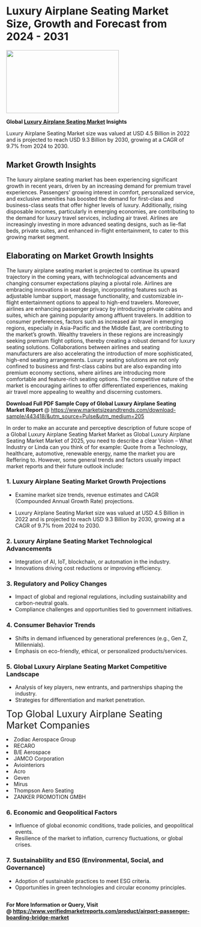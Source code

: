 <H1>Luxury Airplane Seating Market Size, Growth and Forecast from 2024 - 2031</H1><img class="aligncenter size-medium wp-image-584254" src="https://thirdeyenews.in/wp-content/uploads/2024/09/Global-Market-Research-300x168.jpeg" alt="" width="300" height="168" /><p><strong>Global&nbsp;<a href="https://www.marketsizeandtrends.com/download-sample/443418/&amp;utm_source=Pulse&amp;utm_medium=205">Luxury Airplane Seating Market</a> Insights</strong></p><p>Luxury Airplane Seating Market size was valued at USD 4.5 Billion in 2022 and is projected to reach USD 9.3 Billion by 2030, growing at a CAGR of 9.7% from 2024 to 2030.</p><p><h2>Market Growth Insights</h2> The luxury airplane seating market has been experiencing significant growth in recent years, driven by an increasing demand for premium travel experiences. Passengers' growing interest in comfort, personalized service, and exclusive amenities has boosted the demand for first-class and business-class seats that offer higher levels of luxury. Additionally, rising disposable incomes, particularly in emerging economies, are contributing to the demand for luxury travel services, including air travel. Airlines are increasingly investing in more advanced seating designs, such as lie-flat beds, private suites, and enhanced in-flight entertainment, to cater to this growing market segment. <h2>Elaborating on Market Growth Insights</h2> The luxury airplane seating market is projected to continue its upward trajectory in the coming years, with technological advancements and changing consumer expectations playing a pivotal role. Airlines are embracing innovations in seat design, incorporating features such as adjustable lumbar support, massage functionality, and customizable in-flight entertainment options to appeal to high-end travelers. Moreover, airlines are enhancing passenger privacy by introducing private cabins and suites, which are gaining popularity among affluent travelers. In addition to consumer preferences, factors such as increased air travel in emerging regions, especially in Asia-Pacific and the Middle East, are contributing to the market’s growth. Wealthy travelers in these regions are increasingly seeking premium flight options, thereby creating a robust demand for luxury seating solutions. Collaborations between airlines and seating manufacturers are also accelerating the introduction of more sophisticated, high-end seating arrangements. Luxury seating solutions are not only confined to business and first-class cabins but are also expanding into premium economy sections, where airlines are introducing more comfortable and feature-rich seating options. The competitive nature of the market is encouraging airlines to offer differentiated experiences, making air travel more appealing to wealthy and discerning customers. </p><p><span class=""><strong>Download Full PDF Sample Copy of Global Luxury Airplane Seating Market Report</strong> @ <a href="https://www.marketsizeandtrends.com/download-sample/443418/&amp;utm_source=Pulse&amp;utm_medium=205" target="_blank">https://www.marketsizeandtrends.com/download-sample/443418/&amp;utm_source=Pulse&amp;utm_medium=205</a></span></p><p>In order to make an accurate and perceptive description of future scope of a Global&nbsp;Luxury Airplane Seating Market Market as Global&nbsp;Luxury Airplane Seating Market Market of 2025, you need to describe a clear Vision &ndash; What Industry or Linda can you think of for example: Quote from a Technology, healthcare, automotive, renewable energy, name the market you are Reffering to. However, some general trends and factors usually impact market reports and their future outlook include:</p><h3>1.&nbsp;<strong>Luxury Airplane Seating Market Growth Projections</strong></h3><ul><li>Examine market size trends, revenue estimates and CAGR (Compounded Annual Growth Rate) projections.</li><li><p>Luxury Airplane Seating Market size was valued at USD 4.5 Billion in 2022 and is projected to reach USD 9.3 Billion by 2030, growing at a CAGR of 9.7% from 2024 to 2030.</p></li></ul><h3>2.&nbsp;<strong>Luxury Airplane Seating Market Technological Advancements</strong></h3><ul><li>Integration of AI, IoT, blockchain, or automation in the industry.</li><li>Innovations driving cost reductions or improving efficiency.</li></ul><h3>3.&nbsp;<strong>Regulatory and Policy Changes</strong></h3><ul><li>Impact of global and regional regulations, including sustainability and carbon-neutral goals.</li><li>Compliance challenges and opportunities tied to government initiatives.</li></ul><h3>4.&nbsp;<strong>Consumer Behavior Trends</strong></h3><ul><li>Shifts in demand influenced by generational preferences (e.g., Gen Z, Millennials).</li><li>Emphasis on eco-friendly, ethical, or personalized products/services.</li></ul><h3>5.&nbsp;<strong>Global Luxury Airplane Seating Market Competitive Landscape</strong></h3><ul><li>Analysis of key players, new entrants, and partnerships shaping the industry.</li><li>Strategies for differentiation and market penetration.</li></ul><p data-pm-slice="1 1 []"><span style="color: inherit; font-family: inherit; font-size: 25px;">Top Global Luxury Airplane Seating Market Companies</span></p><div class="" data-test-id=""><p><li>Zodiac Aerospace Group</li><li> RECARO</li><li> B/E Aerospace</li><li> JAMCO Corporation</li><li> Aviointeriors</li><li> Acro</li><li> Geven</li><li> Mirus</li><li> Thompson Aero Seating</li><li> ZANKER PROMOTION GMBH</li></p></div><h3>6.&nbsp;<strong>Economic and Geopolitical Factors</strong></h3><ul><li>Influence of global economic conditions, trade policies, and geopolitical events.</li><li>Resilience of the market to inflation, currency fluctuations, or global crises.</li></ul><h3>7.&nbsp;<strong>Sustainability and ESG (Environmental, Social, and Governance)</strong></h3><ul><li>Adoption of sustainable practices to meet ESG criteria.</li><li>Opportunities in green technologies and circular economy principles.</li></ul><h2><strong style="font-size: 14px;">For More Information or Query, Visit @&nbsp;</strong><a style="background-color: #ffffff; font-size: 14px;" href="https://www.marketsizeandtrends.com/report/luxury-airplane-seating-market/" target="_blank">https://www.verifiedmarketreports.com/product/airport-passenger-boarding-bridge-market</a></h2>
